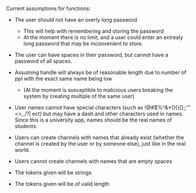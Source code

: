 Current assumptions for functions:

- The user should not have an overly long password
    - This will help with remembering and storing the password
    - At the moment there is no limit, and a user could enter an extrealy long password that may be 
      inconvenient to store.

- The user can have spaces in their password, but cannot have a password of all spaces.

- Assuming handle will always be of reasonable length due to number of ppl with the exact same name being low
    - (At the moment is susceptible to malicious users breaking the system by creating multiple of the same user)

- User names cannot have special characters (such as !@#$%^&*(){}[];;'"<>,./?| ect) but may have a dash and other 
  characters used in names. Since this is a university app, names should be the real names of students.

- Users can create channels with names that already exist (whether the channel is created by the user or by someone else), just like in the real world.

- Users cannot create channels with names that are empty spaces

- The tokens given will be strings

- The tokens given will be of valid length